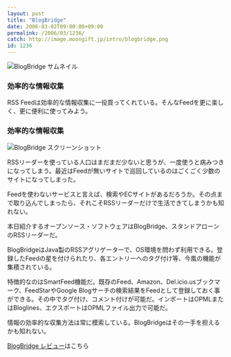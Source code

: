 ```yaml
---
layout: post
title: "BlogBridge"
date: 2006-03-02T09:00:00+09:00
permalink: /2006/03/1236/
catch: http://image.moongift.jp/intro/blogbridge.png
id: 1236
---
```

 ![BlogBridge サムネイル](http://image.moongift.jp/intro/blogbridge.t.png "BlogBridge サムネイル")
  

### 効率的な情報収集
  
RSS Feedは効率的な情報収集に一役買ってくれている。そんなFeedを更に楽しく、更に便利に使ってみよう。  
<!--more-->  

### 効率的な情報収集
  

![BlogBridge スクリーンショット](http://image.moongift.jp/intro/blogbridge.png "BlogBridge スクリーンショット")

  

RSSリーダーを使っている人口はまだまだ少ないと思うが、一度使うと病みつきになってしまう。最近はFeedが無いサイトで巡回しているのはごくごく少数のサイトになってしまった。

  

Feedを使わないサービスと言えば、検索やECサイトがあるだろうか。その点まで取り込んでしまったら、それこそRSSリーダーだけで生活できてしまうかも知れない。

  

本日紹介するオープンソース・ソフトウェアはBlogBridge、スタンドアローンのRSSリーダーだ。

  

BlogBridgeはJava製のRSSアグリゲーターで、OS環境を問わず利用できる。登録したFeedの星を付けられたり、各エントリーへのタグ付け等、今風の機能が集積されている。

  

特徴的なのはSmartFeed機能だ。既存のFeed、Amazon、Del.icio.usブックマーク、FeedStarやGoogle Blogサーチの検索結果をFeedとして登録しておく事ができる。その中でタグ付け、コメント付けが可能だ。インポートはOPMLまたはBloglines、エクスポートはOPMLファイル出力で可能だ。

  

情報の効率的な収集方法は常に模索している。BlogBridgeはその一手を担えるかも知れない。

  

[BlogBridge レビュー](http://oss.moongift.jp/review/i-1238.html)はこちら

